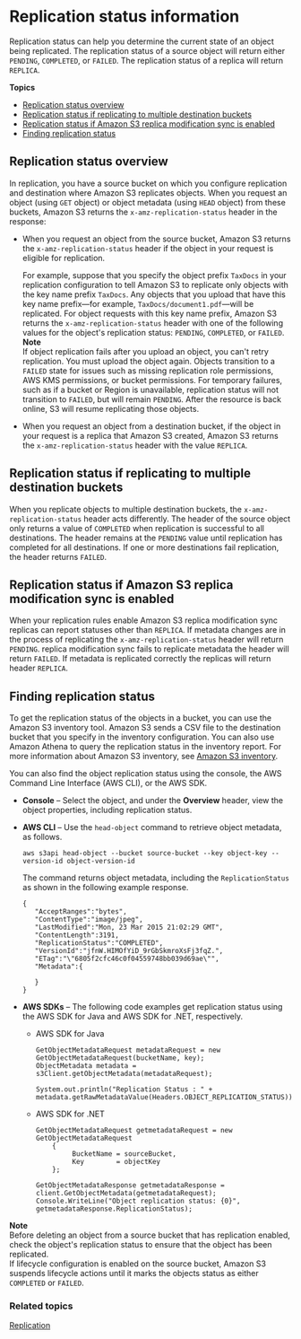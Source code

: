 # Replication status information<a name="replication-status"></a>

Replication status can help you determine the current state of an object being replicated\. The replication status of a source object will return either `PENDING`, `COMPLETED`, or `FAILED`\. The replication status of a replica will return `REPLICA`\.

**Topics**
+ [Replication status overview](#replication-status-overview)
+ [Replication status if replicating to multiple destination buckets](#replication-status-multiple-destinations)
+ [Replication status if Amazon S3 replica modification sync is enabled](#replication-status-multiple-destinations)
+ [Finding replication status](#replication-status-usage)

## Replication status overview<a name="replication-status-overview"></a>

In replication, you have a source bucket on which you configure replication and destination where Amazon S3 replicates objects\. When you request an object \(using `GET` object\) or object metadata \(using `HEAD` object\) from these buckets, Amazon S3 returns the `x-amz-replication-status` header in the response: 
+ When you request an object from the source bucket, Amazon S3 returns the `x-amz-replication-status` header if the object in your request is eligible for replication\. 

  For example, suppose that you specify the object prefix `TaxDocs` in your replication configuration to tell Amazon S3 to replicate only objects with the key name prefix `TaxDocs`\. Any objects that you upload that have this key name prefix—for example, `TaxDocs/document1.pdf`—will be replicated\. For object requests with this key name prefix, Amazon S3 returns the `x-amz-replication-status` header with one of the following values for the object's replication status: `PENDING`, `COMPLETED`, or `FAILED`\.
**Note**  
If object replication fails after you upload an object, you can't retry replication\. You must upload the object again\. Objects transition to a `FAILED` state for issues such as missing replication role permissions, AWS KMS permissions, or bucket permissions\. For temporary failures, such as if a bucket or Region is unavailable, replication status will not transition to `FAILED`, but will remain `PENDING`\. After the resource is back online, S3 will resume replicating those objects\.
+ When you request an object from a destination bucket, if the object in your request is a replica that Amazon S3 created, Amazon S3 returns the `x-amz-replication-status` header with the value `REPLICA`\.

## Replication status if replicating to multiple destination buckets<a name="replication-status-multiple-destinations"></a>

When you replicate objects to multiple destination buckets, the `x-amz-replication-status` header acts differently\. The header of the source object only returns a value of `COMPLETED` when replication is successful to all destinations\. The header remains at the `PENDING` value until replication has completed for all destinations\. If one or more destinations fail replication, the header returns `FAILED`\.

## Replication status if Amazon S3 replica modification sync is enabled<a name="replication-status-multiple-destinations"></a>

When your replication rules enable Amazon S3 replica modification sync replicas can report statuses other than `REPLICA`\. If metadata changes are in the process of replicating the `x-amz-replication-status` header will return `PENDING`\. replica modification sync fails to replicate metadata the header will return `FAILED`\. If metadata is replicated correctly the replicas will return header `REPLICA`\.

## Finding replication status<a name="replication-status-usage"></a>

To get the replication status of the objects in a bucket, you can use the Amazon S3 inventory tool\. Amazon S3 sends a CSV file to the destination bucket that you specify in the inventory configuration\. You can also use Amazon Athena to query the replication status in the inventory report\. For more information about Amazon S3 inventory, see [ Amazon S3 inventory](storage-inventory.md)\.

You can also find the object replication status using the console, the AWS Command Line Interface \(AWS CLI\), or the AWS SDK\. 
+ **Console** – Select the object, and under the **Overview** header, view the object properties, including replication status\. 
+ **AWS CLI** – Use the `head-object` command to retrieve object metadata, as follows\.

  ```
  aws s3api head-object --bucket source-bucket --key object-key --version-id object-version-id           
  ```

  The command returns object metadata, including the `ReplicationStatus` as shown in the following example response\.

  ```
  {
     "AcceptRanges":"bytes",
     "ContentType":"image/jpeg",
     "LastModified":"Mon, 23 Mar 2015 21:02:29 GMT",
     "ContentLength":3191,
     "ReplicationStatus":"COMPLETED",
     "VersionId":"jfnW.HIMOfYiD_9rGbSkmroXsFj3fqZ.",
     "ETag":"\"6805f2cfc46c0f04559748bb039d69ae\"",
     "Metadata":{
  
     }
  }
  ```
+ **AWS SDKs** – The following code examples get replication status using the AWS SDK for Java and AWS SDK for \.NET, respectively\. 
  + AWS SDK for Java

    ```
    GetObjectMetadataRequest metadataRequest = new GetObjectMetadataRequest(bucketName, key);
    ObjectMetadata metadata = s3Client.getObjectMetadata(metadataRequest);
    
    System.out.println("Replication Status : " + metadata.getRawMetadataValue(Headers.OBJECT_REPLICATION_STATUS));
    ```
  + AWS SDK for \.NET

    ```
    GetObjectMetadataRequest getmetadataRequest = new GetObjectMetadataRequest
        {
             BucketName = sourceBucket,
             Key        = objectKey
        };
    
    GetObjectMetadataResponse getmetadataResponse = client.GetObjectMetadata(getmetadataRequest);
    Console.WriteLine("Object replication status: {0}", getmetadataResponse.ReplicationStatus);
    ```

**Note**  
Before deleting an object from a source bucket that has replication enabled, check the object's replication status to ensure that the object has been replicated\.   
If lifecycle configuration is enabled on the source bucket, Amazon S3 suspends lifecycle actions until it marks the objects status as either `COMPLETED` or `FAILED`\.

### Related topics<a name="replication-status-related-topics"></a>

[Replication](replication.md)